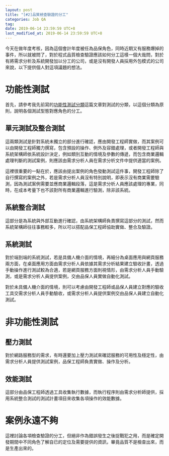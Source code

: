 ```yaml
---
layout: post
title: "[#2]品質檢查驗證的分工"
categories: Job QA
tag: 
date: 2019-06-14 23:59:59 UTC+8 
last_modified_at: 2019-06-14 23:59:59 UTC+8 
---
```


今天在做年度考核，因為這個會計年度被任為品保角色，同時近期又有服務爆掉的事件，所以就被問了，對於程式品質檢查驗證應該如何分工這樣一個大哉問，對於有將需求分析及系統開發加以分工的公司，或是沒有開發人員採用外包模式的公司來說，以下提供個人對這項議題的想法。

# 功能性測試
首先，請參考我先前寫的[功能性測試分類][TestType]這篇文章對測試的分類，以這個分類為原則，說明各個測試型態對應角色的分工。

## 單元測試及整合測試
這兩類測試是針對系統未獨立的部分進行確認，應由開發工程師實做，而其案例可以由開發工程師獨力撰寫，包含預設的操作、例外及容錯處理，或者開發工程師與系統架構師依系統設計決定，例如類別互動的情境及參數的傳遞，而包含商業邏輯處理判斷的測試案例，則應該由需求分析人員在需求分析文件中提供適當的案例。

這裡很重要的一點在於，應該由提出案例的角色發動測試這件事，開發工程師除了自行撰寫的案例之外，若是需求分析人員沒有特別說明，即表示沒有商業需要驗測，因為測試案例需要並應商業邏輯段落，這是需求分析人員應該處理的專業，同時，在成本考量下也不該對所有商業邏輯進行驗測，除非該系統。

## 系統整合測試
這部分是為系統與外部互動進行確認，由系統架構師負責撰寫這部分的測試，然而系統架構師往往事務較多，所以可以搭配品保工程師協助實做、整合及驗證。

## 系統測試
對於端到端的系統測試，若是具備人機介面的情境，再細分為桌面應用與網頁服務兩方面，在桌面應用方面由需求分析人員依據其需求分析結果建立驗收計畫，透過手動操作進行測試較為合適，若是網頁服務方面則視情形，由需求分析人員手動驗測，或是需求分析人員提供案例，交由品保人員實做自動化測試。

對於未具備人機介面的情境，則可以考慮由開發工程師或品保人員建立對應的驗收工具交需求分析人員手動驗收，或需求分析人員提供案例交由品保人員建立自動化測試。

# 非功能性測試
## 壓力測試
對於網路服務型的需求，有時還要加上壓力測試來確認服務的可用性及穩定性，由需求分析人員提供測試案例，品保工程師負責實做、操作及分析。

## 效能測試
這部分由品保工程師透過工具收集執行數據，而執行程序則由需求分析師提供，採用系統整合測試的測試計畫項目來收集各項操作的效能數據。

# 案例永遠不夠
這裡討論各項檢查驗證的分工，但絕非作為錯誤發生之後捉戰犯之用，而是確定開發期間中不同角色了解自已的定位及需要提供的資訊，畢竟品質不是檢查出來，而是生產出來的。


[TestType]:https://no129.github.io/qa/2018/08/27/QA-004-ClassificationOfFunctionalTesting.html "功能性測試分類"